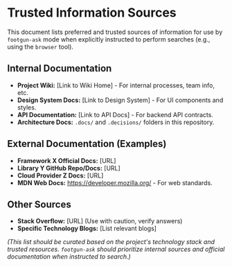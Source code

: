 # Trusted Information Sources

This document lists preferred and trusted sources of information for use by `footgun-ask` mode when explicitly instructed to perform searches (e.g., using the `browser` tool).

## Internal Documentation

*   **Project Wiki:** [Link to Wiki Home] - For internal processes, team info, etc.
*   **Design System Docs:** [Link to Design System] - For UI components and styles.
*   **API Documentation:** [Link to API Docs] - For backend API contracts.
*   **Architecture Docs:** `.docs/` and `.decisions/` folders in this repository.

## External Documentation (Examples)

*   **Framework X Official Docs:** [URL]
*   **Library Y GitHub Repo/Docs:** [URL]
*   **Cloud Provider Z Docs:** [URL]
*   **MDN Web Docs:** https://developer.mozilla.org/ - For web standards.

## Other Sources

*   **Stack Overflow:** [URL] (Use with caution, verify answers)
*   **Specific Technology Blogs:** [List relevant blogs]

*(This list should be curated based on the project's technology stack and trusted resources. `footgun-ask` should prioritize internal sources and official documentation when instructed to search.)*